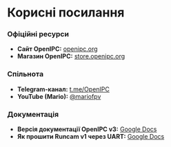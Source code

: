 #  Корисні посилання

### Офіційні ресурси
- **Сайт OpenIPC:** [openipc.org](https://openipc.org/)
- **Магазин OpenIPC:** [store.openipc.org](https://store.openipc.org/)

### Спільнота
- **Telegram-канал:** [t.me/OpenIPC](https://t.me/OpenIPC)
- **YouTube (Mario):** [@mariofpv](https://www.youtube.com/@mariofpv)

### Документація
- **Версія документації OpenIPC v3:** [Google Docs](https://docs.google.com/document/d/1aKflZJq0Kv6HkzadFn6S5O1IG_Gklslgt9-m83AD_rs/edit?usp=sharing)
- **Як прошити Runcam v1 через UART:** [Google Docs](https://docs.google.com/document/d/1CjSadB0vJu52F_fQpsS0DvpLGVtS1DGAefjWZqMJ1_4/edit?usp=sharing)

